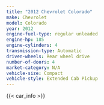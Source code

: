 ```yaml
---
title: "2012 Chevrolet Colorado"
make: Chevrolet
model: Colorado
year: 2012
engine-fuel-type: regular unleaded
engine-hp: 185
engine-cylinders: 4
transmission-type: Automatic
driven-wheels: Rear wheel drive
number-of-doors: 4
market-category: N/A
vehicle-size: Compact
vehicle-style: Extended Cab Pickup
---
```


{{< car_info >}}
